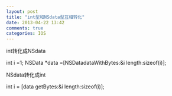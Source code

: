 ```yaml
---
layout: post
title: "int型和NSdata型互相转化"
date: 2013-04-22 13:42
comments: true
categories: IOS
---
```

<p>int转化成NSdata</p>

int i =1;
NSData *data =[NSDatadataWithBytes:&i length:sizeof(i)];


<p>NSdata转化成int</p>


int i = [data getBytes:&i length:sizeof(i)];

